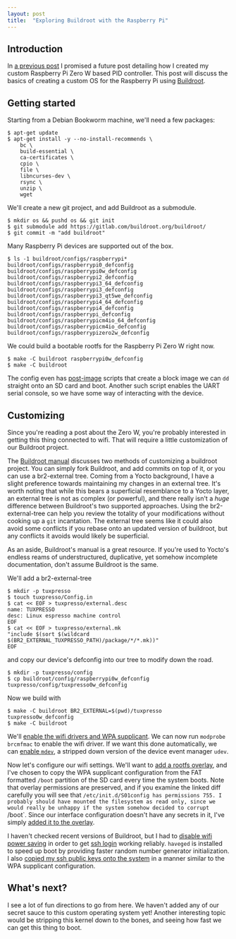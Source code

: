 ```yaml
---
layout: post
title:  "Exploring Buildroot with the Raspberry Pi"
---
```


## Introduction

In [a previous post][last-post] I promised a future post detailing how I created my custom Raspberry Pi Zero W based PID controller.
This post will discuss the basics of creating a custom OS for the Raspberry Pi using [Buildroot](https://buildroot.org).

## Getting started
Starting from a Debian Bookworm machine, we'll need a few packages:

    $ apt-get update
    $ apt-get install -y --no-install-recommends \
        bc \
        build-essential \
        ca-certificates \
        cpio \
        file \
        libncurses-dev \
        rsync \
        unzip \
        wget

We'll create a new git project, and add Buildroot as a submodule.

    $ mkdir os && pushd os && git init
    $ git submodule add https://gitlab.com/buildroot.org/buildroot/
    $ git commit -m "add buildroot"

Many Raspberry Pi devices are supported out of the box.

    $ ls -1 buildroot/configs/raspberrypi*
    buildroot/configs/raspberrypi0_defconfig
    buildroot/configs/raspberrypi0w_defconfig
    buildroot/configs/raspberrypi2_defconfig
    buildroot/configs/raspberrypi3_64_defconfig
    buildroot/configs/raspberrypi3_defconfig
    buildroot/configs/raspberrypi3_qt5we_defconfig
    buildroot/configs/raspberrypi4_64_defconfig
    buildroot/configs/raspberrypi4_defconfig
    buildroot/configs/raspberrypi_defconfig
    buildroot/configs/raspberrypicm4io_64_defconfig
    buildroot/configs/raspberrypicm4io_defconfig
    buildroot/configs/raspberrypizero2w_defconfig

We could build a bootable rootfs for the Raspberry Pi Zero W right now.

    $ make -C buildroot raspberrypi0w_defconfig
    $ make -C buildroot

The config even has [post-image][br-post-image] scripts that create a block image we can `dd` straight onto an SD card and boot.
Another such script enables the UART serial console, so we have some way of interacting with the device.

## Customizing

Since you're reading a post about the Zero W, you're probably interested in getting this thing connected to wifi.
That will require a little customization of our Buildroot project.

The [Buildroot manual](https://buildroot.org/downloads/manual/manual.html) discusses two methods of customizing a buildroot project.
You can simply fork Buildroot, and add commits on top of it, or you can use a br2-external tree.
Coming from a Yocto background, I have a slight preference towards maintaining my changes in an external tree.
It's worth noting that while this bears a superficial resemblance to a Yocto layer, an external tree is not as complex (or powerful), and there really isn't a *huge* difference between Buildroot's two supported approaches.
Using the br2-external-tree can help you review the totality of your modifications without cooking up a `git` incantation.
The external tree seems like it could also avoid some conflicts if you rebase onto an updated version of buildroot, but any conflicts it avoids would likely be superficial.

As an aside, Buildroot's manual is a great resource.
If you're used to Yocto's endless reams of understructured, duplicative, yet somehow incomplete documentation, don't assume Buildroot is the same.

We'll add a br2-external-tree

    $ mkdir -p tuxpresso
    $ touch tuxpresso/Config.in
    $ cat << EOF > tuxpresso/external.desc
    name: TUXPRESSO
    desc: Linux espresso machine control
    EOF
    $ cat << EOF > tuxpresso/external.mk
    "include $(sort $(wildcard $(BR2_EXTERNAL_TUXPRESSO_PATH)/package/*/*.mk))"
    EOF

and copy our device's defconfig into our tree to modify down the road.

    $ mkdir -p tuxpresso/config
    $ cp buildroot/config/raspberrypi0w_defconfig tuxpresso/config/tuxpresso0w_defconfig

Now we build with

    $ make -C buildroot BR2_EXTERNAL=$(pwd)/tuxpresso tuxpresso0w_defconfig
    $ make -C buildroot

We'll [enable the wifi drivers and WPA supplicant][os-wifi-commit].
We can now run `modprobe brcmfmac` to enable the wifi driver.
If we want this done automatically, we can [enable `mdev`][os-mdev-commit], a stripped down version of the device event manager `udev`.

Now let's configure our wifi settings.
We'll want to [add a rootfs overlay][os-overlay-commit], and I've chosen to copy the WPA supplicant configuration from the FAT formatted `/boot` partition of the SD card every time the system boots.
Note that overlay permissions are preserved, and if you examine the linked diff carefully you will see that `/etc/init.d/S01config has permissions 755.
I probably should have mounted the filesystem as read only, since we would really be unhappy if the system somehow decided to corrupt `/boot`.
Since our interface configuration doesn't have any secrets in it, I've simply [added it to the overlay][os-interfaces-commit].

I haven't checked recent versions of Buildroot, but I had to [disable wifi power saving][os-powersaving-commit] in order to get [ssh login][os-ssh-commit] working reliably.
`haveged` is installed to speed up boot by providing faster random number generator initialization.
I also [copied my ssh public keys onto the system][os-key-commit] in a manner similar to the WPA supplicant configuration.

## What's next?

I see a lot of fun directions to go from here.
We haven't added any of our secret sauce to this custom operating system yet!
Another interesting topic would be stripping this kernel down to the bones, and seeing how fast we can get this thing to boot.

[last-post]: /2023/03/08/coffee-linux-2.html
[br-post-image]: https://gitlab.com/buildroot.org/buildroot/-/blob/2024.02.1/board/raspberrypi/post-image.sh?ref_type=tags
[os-tree-commit]: https://github.com/tuxpresso/os/commit/db993c1dc1052dd3dcf800249b0c161a24071917
[os-defconfig-commit]: https://github.com/tuxpresso/os/commit/30eeae44fc04c57bdb1c72846a35bcaab3f1ea5d
[os-wifi-commit]: https://github.com/tuxpresso/os/commit/5c7c14ed3525ee38270b9affb44122d2f6847e48
[os-mdev-commit]: https://github.com/tuxpresso/os/commit/372158316621ce2c1b47233c0e9bea618a1a54f8
[os-overlay-commit]: https://github.com/tuxpresso/os/commit/f554a27fbdbe440c58d769881bfb06c783575bb5
[os-interfaces-commit]: https://github.com/tuxpresso/os/commit/738fc88b56962d3399ec67707f96a35295595682
[os-powersaving-commit]: https://github.com/tuxpresso/os/commit/be8f9beb8dd5e59c7aedfb7489745e532f66fcdd
[os-ssh-commit]: https://github.com/tuxpresso/os/commit/70cea68a79e560d18ea114dad1289e24e4f7108f
[os-key-commit]: https://github.com/tuxpresso/os/commit/d306bf94a9c800957e74ca11d37133adaf137c47
